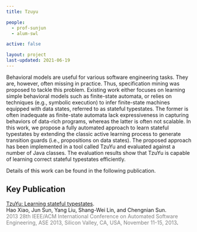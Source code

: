 ```yaml
---
title: Tzuyu

people:
  - prof-sunjun
  - alum-swl

active: false

layout: project
last-updated: 2021-06-19
---
```


Behavioral models are useful for various software engineering tasks. They are, however, often missing in practice. Thus, specification mining was proposed to tackle this problem. Existing work either focuses on learning simple behavioral models such as finite-state automata, or relies on techniques (e.g., symbolic execution) to infer finite-state machines equipped with data states, referred to as stateful typestates. The former is often inadequate as finite-state automata lack expressiveness in capturing behaviors of data-rich programs, whereas the latter is often not scalable. In this work, we propose a fully automated approach to learn stateful typestates by extending the classic active learning process to generate transition guards (i.e., propositions on data states). The proposed approach has been implemented in a tool called TzuYu and evaluated against a number of Java classes. The evaluation results show that TzuYu is capable of learning correct stateful typestates efficiently.

Details of this work can be found in the following publication.

## Key Publication

<span class="pubtitle">
				<a href="https://doi.org/10.1109/ASE.2013.6693101">TzuYu: Learning stateful typestates</a>.
			</span><br />
			<span class="authors">
				Hao Xiao, Jun Sun, Yang Liu, Shang-Wei Lin, and Chengnian Sun.
			</span><br />
			<span style="color:grey;"><span class="venuetype"></span><span class="venue">2013 28th IEEE/ACM International Conference on Automated Software Engineering, ASE 2013, Silicon Valley, CA, USA, November 11-15, 2013</span></span>.
			<br />
			<span class="links">
</span>

